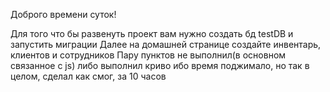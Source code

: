 Доброго времени суток!

Для того что бы развенуть проект вам нужно создать бд testDB и запустить миграции
Далее на домашней странице создайте инвентарь, клиентов и сотрудников
Пару пунктов не выполнил(в основном связанное с js) либо выполнил криво ибо время поджимало, но так в целом, сделал как смог, за 10 часов
